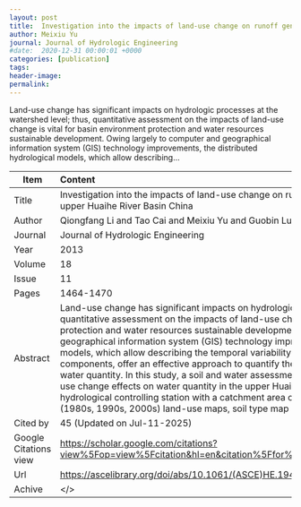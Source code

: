 ```yaml
---
layout: post
title:  Investigation into the impacts of land-use change on runoff generation characteristics in the upper Huaihe River Basin China
author: Meixiu Yu
journal: Journal of Hydrologic Engineering
#date:  2020-12-31 00:00:01 +0000
categories: [publication]
tags: 
header-image: 
permalink: 
---
```

Land-use change has significant impacts on hydrologic processes at the watershed level; thus, quantitative assessment on the impacts of land-use change is vital for basin environment protection and water resources sustainable development. Owing largely to computer and geographical information system (GIS) technology improvements, the distributed hydrological models, which allow describing...
<!--the above is the excerpt-->
<!--more-->
<!--the following is the text-->


| Item           | Content    	|
| ---------------|:-------------|
| Title          | Investigation into the impacts of land-use change on runoff generation characteristics in the upper Huaihe River Basin China     	|
| Author         | Qiongfang Li and Tao Cai and Meixiu Yu and Guobin Lu and Wei Xie and Xue Bai    	|
| Journal        | Journal of Hydrologic Engineering   	|
| Year           | 2013  		|
| Volume         | 18	   	|
| Issue          | 11	   	|
| Pages          | 1464-1470	   	|
| Abstract       | Land-use change has significant impacts on hydrologic processes at the watershed level; thus, quantitative assessment on the impacts of land-use change is vital for basin environment protection and water resources sustainable development. Owing largely to computer and geographical information system (GIS) technology improvements, the distributed hydrological models, which allow describing the temporal variability and spatial distribution of water-balance components, offer an effective approach to quantify the land-use change effects on watershed water quantity. In this study, a soil and water assessment tool model was used to simulate land-use change effects on water quantity in the upper Huaihe River basin in China above the Xixian hydrological controlling station with a catchment area of by the use of temporal three-phase (1980s, 1990s, 2000s) land-use maps, soil type map (1:200,000 scale …	|
| Cited by		 | 45 (Updated on Jul-11-2025)   	|
| Google Citations view | <https://scholar.google.com/citations?view%5Fop=view%5Fcitation&hl=en&citation%5Ffor%5Fview=ly9d4IgAAAAJ:WF5omc3nYNoC>		|
| Url  			 | <https://ascelibrary.org/doi/abs/10.1061/(ASCE)HE.1943-5584.0000489>		|
| Achive 	     | </>	|

